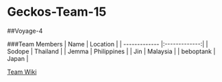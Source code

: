 # Geckos-Team-15
##Voyage-4

###Team Members
| Name          | Location      |
| ------------- |:-------------:|
| Sodope        | Thailand      |
| Jemma         | Philippines   |
| Jin           | Malaysia      |
| beboptank     | Japan         |

[Team Wiki](https://github.com/chingu-voyage4/Geckos-Team-15/wiki)